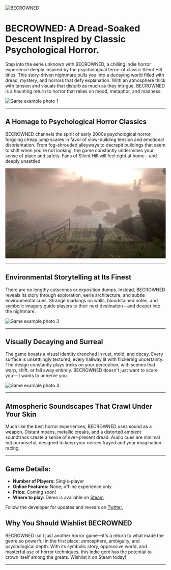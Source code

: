 ![BECROWNED](./assets/indiegame-assets/becrowned-cover.jpg)

# BECROWNED: A Dread-Soaked Descent Inspired by Classic Psychological Horror.

Step into the eerie unknown with BECROWNED, a chilling indie horror experience deeply inspired by the psychological terror of classic Silent Hill titles. This story-driven nightmare pulls you into a decaying world filled with dread, mystery, and horrors that defy explanation. With an atmosphere thick with tension and visuals that disturb as much as they intrigue, BECROWNED is a haunting return to horror that relies on mood, metaphor, and madness.

![Game example photo 1](./assets/becrowned_1.gif)

---

## A Homage to Psychological Horror Classics

BECROWNED channels the spirit of early 2000s psychological horror, forgoing cheap jump scares in favor of slow-building tension and emotional disorientation. From fog-shrouded alleyways to decrepit buildings that seem to shift when you're not looking, the game constantly undermines your sense of place and safety. Fans of Silent Hill will feel right at home—and deeply unsettled.

![Game example photo 2](./assets/indiegame-assets/becrowned_2.jpg)

---

## Environmental Storytelling at Its Finest

There are no lengthy cutscenes or exposition dumps. Instead, BECROWNED reveals its story through exploration, eerie architecture, and subtle environmental cues. Strange markings on walls, bloodstained notes, and symbolic imagery guide players to their next destination—and deeper into the nightmare.

![Game example photo 3](./assets/indiegame-assets/becrowned_3.gif)

---

## Visually Decaying and Surreal

The game boasts a visual identity drenched in rust, mold, and decay. Every surface is unsettlingly textured, every hallway lit with flickering uncertainty. The design constantly plays tricks on your perception, with scenes that warp, shift, or fall away entirely. BECROWNED doesn't just want to scare you—it wants to unnerve you.

![Game example photo 4](./assets/indiegame-assets/becrowned_4.gif)

---

## Atmospheric Soundscapes That Crawl Under Your Skin

Much like the best horror experiences, BECROWNED uses sound as a weapon. Distant moans, metallic creaks, and a distorted ambient soundtrack create a sense of ever-present dread. Audio cues are minimal but purposeful, designed to keep your nerves frayed and your imagination racing.

---

## Game Details:

* **Number of Players:** Single-player
* **Online Features:** None; offline experience only
* **Price:** Coming soon!
* **Where to play:** Demo is available on [Steam](https://store.steampowered.com/app/2266890/BECROWNED/)

Follow the developer for updates and reveals on [Twitter.](https://x.com/ernest_anpilov)

## Why You Should Wishlist BECROWNED

BECROWNED isn't just another horror game—it's a return to what made the genre so powerful in the first place: atmosphere, ambiguity, and psychological depth. With its symbolic story, oppressive world, and masterful use of horror techniques, this indie gem has the potential to crown itself among the greats. Wishlist it on Steam today!

---